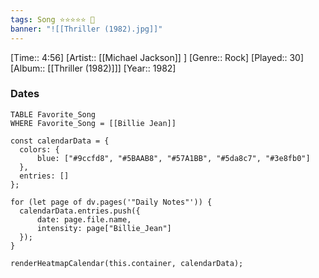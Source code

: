 ```yaml
---
tags: Song ⭐⭐⭐⭐⭐ 💛
banner: "![[Thriller (1982).jpg]]"
---
```

[Time:: 4:56]
[Artist:: [[Michael Jackson]] ]
[Genre:: Rock]
[Played:: 30]
[Album:: [[Thriller (1982)]]]
[Year:: 1982]
### Dates
````dataview
TABLE Favorite_Song
WHERE Favorite_Song = [[Billie Jean]]
````

  ```dataviewjs
const calendarData = { 
	colors: { 
		blue: ["#9ccfd8", "#5BAAB8", "#57A1BB", "#5da8c7", "#3e8fb0"] 
	}, 
	entries: [] 
}; 

for (let page of dv.pages('"Daily Notes"')) { 
	calendarData.entries.push({ 
		date: page.file.name, 
		intensity: page["Billie_Jean"]
	}); 
} 

renderHeatmapCalendar(this.container, calendarData);
```
